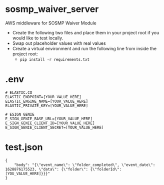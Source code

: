 # sosmp_waiver_server
AWS middleware for SOSMP Waiver Module



* Create the following two files and place them in your project root if you would like to test locally.
* Swap out placeholder values with real values
* Create a virtual environment and run the following line from inside the project root:
  - `pip install -r requirements.txt`

# .env
```
# ELASTIC.CO
ELASTIC_ENDPOINT=[YOUR_VALUE_HERE]
ELASTIC_ENGINE_NAME=[YOUR_VALUE_HERE]
ELASTIC_PRIVATE_KEY=[YOUR_VALUE_HERE]

# ESIGN GENIE
E_SIGN_GENIE_BASE_URL=[YOUR_VALUE_HERE]
E_SIGN_GENIE_CLIENT_ID=[YOUR_VALUE_HERE]
E_SIGN_GENIE_CLIENT_SECRET=[YOUR_VALUE_HERE]
```



# test.json
```
{
    "body": "{\"event_name\": \"folder_completed\", \"event_date\": 1628876175523, \"data\": {\"folder\": {\"folderId\": [YOU_VALUE_HERE]}}}"
}
```
